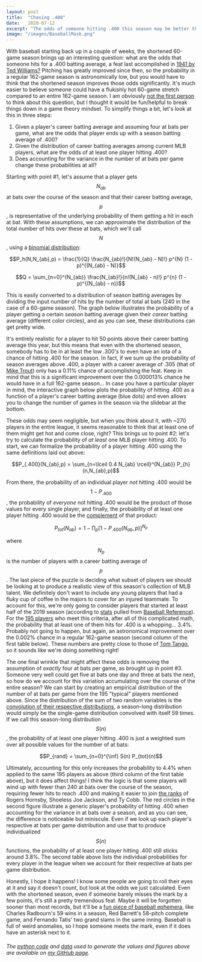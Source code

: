 ```yaml
---
layout: post
title:  "Chasing .400"
date:   2020-07-12
excerpt: "The odds of someone hitting .400 this season may be better than you think..."
image: "/images/BaseballMask.png"
---
```


<head>
<meta name="twitter:card" content="summary_large_image">
<meta name="twitter:creator" content="@tefirman51">
<meta name="twitter:site" content="@tefirman51">
<meta name="twitter:title" content="Chasing .400">
<meta name="twitter:description" content="The odds of someone hitting .400 this season may be better than you think...">
<meta name="twitter:image:src" content="https://tefirman.github.io/images/BaseballMask.png">
<meta name="twitter:image:width" content="280">
<meta name="twitter:image:height" content="150">
<script src="/assets/js/jquery.min.js"></script> 
<script> 
$(function(){
  $("#includedContent").load("/images/SeasonAvgDistributions.html"); 
});
</script>
<script> 
$(function(){
  $("#includedContent2").load("/images/FourHundredProbByCareerAvg.html"); 
});
</script>
<script> 
$(function(){
  $("#includedContent3").load("/images/Prob400Table.html"); 
});
</script>

<!-- Global site tag (gtag.js) - Google Analytics -->
<script async src="https://www.googletagmanager.com/gtag/js?id=UA-141691742-16"></script>
<script>
  window.dataLayer = window.dataLayer || [];
  function gtag(){dataLayer.push(arguments);}
  gtag('js', new Date());

  gtag('config', 'UA-141691742-16');
</script>

</head>

<script src='https://cdnjs.cloudflare.com/ajax/libs/mathjax/2.7.5/MathJax.js?config=TeX-MML-AM_CHTML' async></script>

With baseball starting back up in a couple of weeks, the shortened 60-game season brings up an interesting question: what are the odds that someone hits for a .400 batting average, a feat last accomplished in <a href="https://en.wikipedia.org/wiki/Ted_Williams#1941">1941 by Ted Williams?</a> Pitching has greatly improved since then, so the probability in a regular 162-game season is astronomically low, but you would have to think that the shortened season improves those odds significantly. It's much easier to believe someone could have a flukishly hot 60-game stretch compared to an entire 162-game season. I am obviously <a href="https://www.mlb.com/news/candidates-to-hit-400-2020-mlb-season">not the first person</a> to think about this question, but I thought it would be fun/helpful to break things down in a game theory mindset. To simplify things a bit, let's look at this in three steps:

1. Given a player's career batting average and assuming four at bats per game, what are the odds that player ends up with a season batting average of .400?
2. Given the distribution of career batting averages among current MLB players, what are the odds of at least one player hitting .400?
3. Does accounting for the variance in the number of at bats per game change these probabilities at all?

Starting with point #1, let's assume that a player gets $$N_{ab}$$ at bats over the course of the season and that their career batting average, $$p$$, is representative of the underlying probability of them getting a hit in each at bat. With these assumptions, we can approximate the distribution of the total number of hits over these at bats, which we'll call $$N$$, using a <a href="https://en.wikipedia.org/wiki/Binomial_distribution">binomial distribution</a>:

$$P_h(N,N_{ab},p) = \frac{1}{Q} \frac{N_{ab}!}{N!(N_{ab} - N)!} p^{N} (1 - p)^{(N_{ab} - N)}$$

$$Q = \sum_{n=0}^{N_{ab}} \frac{N_{ab}!}{n!(N_{ab} - n)!} p^{n} (1 - p)^{(N_{ab} - n)}$$

This is easily converted to a distribution of season batting averages by dividing the input number of hits by the number of total at bats (240 in the case of a 60-game season). The graph below illustrates the probability of a player getting a certain <i>season</i> batting average given their <i>career</i> batting average (different color circles), and as you can see, these distributions can get pretty wide.

<div align="center"><div id="includedContent"></div></div>

It's entirely realistic for a player to hit 50 points above their career batting average this year, but this means that even with the shortened season, somebody has to be in at least the low .300's to even have an iota of a chance of hitting .400 for the season. In fact, if we sum up the probability of season averages above .400, a player with a career average of .305 (that of <a href="https://www.baseball-reference.com/players/t/troutmi01.shtml">Mike Trout</a>) only has a 0.11% chance of accomplishing the feat. Keep in mind that this is a significant improvement over the 0.000013% chance he would have in a full 162-game season... In case you have a particular player in mind, the interactive graph below plots the probability of hitting .400 as a function of a player's career batting average (blue dots) and even allows you to change the number of games in the season via the slidebar at the bottom.

<div align="center"><div id="includedContent2"></div></div>

These odds may seem negligible, but when you think about it, with ~270 players in the entire league, it seems reasonable to think that at least one of them might get hot and come close, right? This brings us to point #2: let's try to calculate the probability of <i>at least</i> one MLB player hitting .400. To start, we can formalize the probability of a player hitting .400 using the same definitions laid out above:

$$P_{.400}(N_{ab},p) = \sum_{n=\lceil 0.4 N_{ab} \rceil}^{N_{ab}} P_{h}(n,N_{ab},p)$$

From there, the probability of an individual player <i>not</i> hitting .400 would be $$1 - P_{.400}$$, the probability of <i>everyone</i> not hitting .400 would be the product of those values for every single player, and finally, the probability of at least one player hitting .400 would be the <a href="https://en.wikipedia.org/wiki/Complementary_event">complement</a> of that product:

$$P_{tot}(N_{ab}) = 1 - \prod_{p} [1 - P_{.400}(N_{ab},p)]^{N_p}$$

where $$N_p$$ is the number of players with a career batting average of $$p$$. The last piece of the puzzle is deciding what subset of players we should be looking at to produce a realistic view of this season's collection of MLB talent. We definitely don't want to include any young players that had a fluky cup of coffee in the majors to cover for an injured teammate. To account for this, we're only going to consider players that started at least half of the 2019 season (according to <a href="https://github.com/tefirman/StatisticalStumbles/blob/master/PlayerStats.csv">stats</a> pulled from <a href="https://www.baseball-reference.com/">Baseball Reference</a>). For the <a href="https://github.com/tefirman/StatisticalStumbles/blob/master/FourHundredProbByCareerAvg.xlsx">195 players</a> who meet this criteria, after all of this complicated math, the probability that at least one of them hits for .400 is a whopping... 3.4%. Probably not going to happen, but again, an astronomical improvement over the 0.002% chance in a regular 162-game season (second column of the first table below). These numbers are pretty close to those of <a href="https://twitter.com/tangotiger?ref_src=twsrc%5Egoogle%7Ctwcamp%5Eserp%7Ctwgr%5Eauthor">Tom Tango</a>, so it sounds like we're doing something right!

<div align="center"><div id="includedContent3"></div></div>

The one final wrinkle that might affect these odds is removing the assumption of <i>exactly</i> four at bats per game, as brought up in point #3. Someone very well could get five at bats one day and three at bats the next, so how do we account for this variation accumulating over the course of the entire season? We can start by creating an empirical distribution of the number of at bats per game from the 195 "typical" players mentioned above. Since the distribution of the sum of two random variables is the <a href="https://en.wikipedia.org/wiki/Convolution">convolution of their respective distributions</a>, a season-long distribution would simply be the single-game distribution convolved with itself 59 times. If we call this season-long distribution $$S(n)$$, the probability of at least one player hitting .400 is just a weighted sum over all possible values for the number of at bats:

$$P_{rand} = \sum_{n=0}^{\inf} S(n) P_{tot}(n)$$

Ultimately, accounting for this only increases the probability to 4.4% when applied to the same 195 players as above (third column of the first table above), but it does affect things! I think the logic is that some players will wind up with fewer than 240 at bats over the course of the season, requiring fewer hits to reach .400 and making it easier to join <a href="https://en.wikipedia.org/wiki/List_of_Major_League_Baseball_players_with_a_.400_batting_average_in_a_season">the ranks</a> of Rogers Hornsby, Shoeless Joe Jackson, and Ty Cobb. The red circles in the second figure illustrate a generic player's probability of hitting .400 when accounting for the variance in at bats over a season, and as you can see, the difference is noticeable but miniscule. Even if we look up each player's respective at bats per game distribution and use that to produce individualized $$S(n)$$ functions, the probability of at least one player hitting .400 still sticks around 3.8%. The second table above lists the individual probabilities for every player in the league when we account for their respective at bats per game distribution. 

Honestly, I hope it happens! I know some people are going to roll their eyes at it and say it doesn't count, but look at the odds we just calculated. Even with the shortened season, even if someone barely misses the mark by a few points, it's still a pretty tremendous feat. Maybe it will be forgotten sooner than most records, but it'll be a <a href="https://www.mlb.com/cut4/list-of-the-weirdest-and-most-unbreakable-mlb-records-c263183898">fun piece of baseball ephemera</a>, like Charles Radbourn's 59 wins in a season, Red Barrett's 58-pitch complete game, and Fernando Tatis' two grand slams in the same inning. Baseball is full of weird anomalies, so I hope someone meets the mark, even if it does have an asterisk next to it.

<h6>The <a href="https://github.com/tefirman/StatisticalStumbles/blob/master/FourHundredSeason.py">python code</a> and <a href="https://github.com/tefirman/StatisticalStumbles/blob/master/FourHundredProbByCareerAvg.xlsx">data</a> used to generate the values and figures above are available on <a href="https://github.com/tefirman">my GitHub page</a>.

